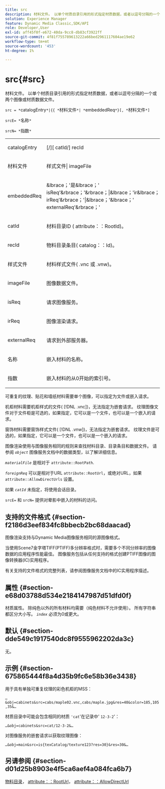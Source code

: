 ```yaml
---
title: src
description: 材料文件。 以单个材质目录引用的形式指定材质数据，或者以逗号分隔的一个或两个图像或材质数据文件。
solution: Experience Manager
feature: Dynamic Media Classic,SDK/API
role: Developer,User
exl-id: aff45f0f-e672-40da-9cc8-db83cf3922ff
source-git-commit: 4f81f755789613222a66bed2961117604ae19e62
workflow-type: tm+mt
source-wordcount: '453'
ht-degree: 1%

---
```


# src{#src}

材料文件。 以单个材质目录引用的形式指定材质数据，或者以逗号分隔的一个或两个图像或材质数据文件。

`src = *`catalogEntry`*|{{ *`材料文件`*| *`embeddedReq`*}[, *`材料文件`*]`

`srcE= *`名称`*`

`srcN= *`指数`*`

<table id="simpletable_A64C4F084C0A4DDCA45A921D4BD7AAEA"> 
 <tr class="strow"> 
  <td class="stentry"> <p><span class="varname"> catalogEntry</span> </p></td> 
  <td class="stentry"> <p><span class="codeph">[/][<span class="varname"> catId</span>/]<span class="varname"> recId</span></span> </p></td> 
 </tr> 
 <tr class="strow"> 
  <td class="stentry"> <span class="varname"> 材料文件</span> </td> 
  <td class="stentry"> <p><span class="codeph"> <span class="varname"> 样式文件</span>|<span class="varname"> imageFile</span></span> </p> </td> 
 </tr> 
 <tr class="strow"> 
  <td class="stentry"> <p><span class="varname"> embeddedReq</span> </p> </td> 
  <td class="stentry"> <p><span class="codeph">&amp;lbrace；'是&amp;lbrace；'<span class="varname"> isReq</span>'&amp;rbrace；'&amp;rbrace；|&amp;lbrace；'ir&amp;lbrace；'<span class="varname"> irReq</span>'&amp;rbrace；'|&amp;lbrace；'&amp;lbrace；'<span class="varname"> externalReq</span>'&amp;rbrace；'</span> </p></td> 
 </tr> 
 <tr class="strow"> 
  <td class="stentry"> <p><span class="varname"> catId</span> </p></td> 
  <td class="stentry"> <p>材料目录ID (<span class="codeph"> attribute：：RootId</span>)。 </p></td> 
 </tr> 
 <tr class="strow"> 
  <td class="stentry"> <p><span class="varname"> recId</span> </p></td> 
  <td class="stentry"> <p>物料目录条目(<span class="codeph"> catalog：：Id</span>)。 </p></td> 
 </tr> 
 <tr class="strow"> 
  <td class="stentry"> <p><span class="varname"> 样式文件</span> </p></td> 
  <td class="stentry"> <p>材料样式文件(<span class="filepath"> .vnc</span> 或 <span class="filepath"> .vnw</span>)。 </p></td> 
 </tr> 
 <tr class="strow"> 
  <td class="stentry"> <p><span class="varname"> imageFile</span> </p></td> 
  <td class="stentry"> <p>图像数据文件。 </p></td> 
 </tr> 
 <tr class="strow"> 
  <td class="stentry"> <p><span class="varname"> isReq</span> </p></td> 
  <td class="stentry"> <p>请求图像服务。 </p></td> 
 </tr> 
 <tr class="strow"> 
  <td class="stentry"> <p><span class="varname"> irReq</span> </p></td> 
  <td class="stentry"> <p>图像渲染请求。 </p></td> 
 </tr> 
 <tr class="strow"> 
  <td class="stentry"> <p><span class="varname"> externalReq</span> </p></td> 
  <td class="stentry"> <p>请求到外部服务器。 </p></td> 
 </tr> 
 <tr class="strow"> 
  <td class="stentry"> <p><span class="varname"> 名称</span> </p></td> 
  <td class="stentry"> <p>嵌入材料的名称。 </p></td> 
 </tr> 
 <tr class="strow"> 
  <td class="stentry"> <p><span class="varname"> 指数</span> </p></td> 
  <td class="stentry"> <p>嵌入材料的从0开始的索引号。 </p></td> 
 </tr> 
</table>

可重复的纹理、贴花和墙纸材料需要单个图像，可以指定为文件或嵌入请求。

机柜材料需要机柜样式的文件( [!DNL .vnc])，无法指定为嵌套请求。 纹理图像文件对于文件柜是可选的，如果指定，它可以是一个文件，也可以是一个嵌入的请求。

窗饰材料需要窗饰样式文件( [!DNL .vnw])，无法指定为嵌套请求。 纹理文件是可选的，如果指定，它可以是一个文件，也可以是一个嵌入的请求。

图像渲染使用与图像服务相同的规则来查找材料目录、目录条目和数据文件。 请参阅 *`object`* 图像服务文档中的数据类型，以了解详细信息。

*`materialFile`* 是相对于 `attribute::RootPath`.

*`foreignReq`* 可以是相对于URL `attribute::RootUrl`，或绝对URL，如果 `attribute::AllowDirectUrls` 设置。

如果 *`catId`* 未指定，将使用会话目录。

`srcE=` 和 `srcN=` 提供对晕影中嵌入的材料的访问。

## 支持的文件格式 {#section-f2186d3eef834fc8bbecb2bc68daacad}

图像渲染支持与Dynamic Media图像服务相同的源图像格式。

当使用Scene7金字塔TIFF(PTIFF)多分辨率格式时，需要多个不同分辨率的图像数据的应用程序性能最佳。 图像服务包括从任何支持的格式创建PTIFF图像的图像转换器(IC)实用程序。

有关支持的文件格式的完整列表，请参阅图像服务文档中的IC实用程序描述。

## 属性 {#section-e68d03788d534e2184147987d51dfd0f}

材质属性。 除纯色以外的所有材料均需要（纯色材料不允许使用）。 所有字符串都区分大小写。 *`index`* 必须为0或更大。

## 默认 {#section-dde549c1917540dc8f9555962202da3c}

无。

## 示例 {#section-675865444f8a4d35b9fc6e58b36e3438}

用于具有单独可重复纹理的彩色机柜的MSS：

`…&obj=cabinets&src=cabs/maple02.vnc,cabs/maple.jpg&res=40&color=185,105,35&…`

材质目录中可能会包含相同的材质 `'cat`&#39;在记录中&#39; `12-3-2`&#39;：

`…&obj=cabinets&src=cat/12-3-2&…`

对图像服务的嵌套请求以获取纹理图像：

`…&obj=main&src=is{texCatalog/texture123?res=30}&res=30&…`

## 另请参阅 {#section-d01d25b8903e4f5ca6aef4a084fca6b7}

[物料目录](../../../../../ir-api/http-protocol/image-rendering-api-ref/c-ir-http-protocol-ref/c-ir-http-protocol-syntax-and-features/c-ir-http-material-catalogs/c-ir-http-material-catalogs.md#concept-772742c1688f420a88a56f5136ad1db2)， [attribute：：RootUrl](../../../../../ir-api/material-cat/image-rendering-api-ref/c-ir-material-catalog/c-ir-attributes-reference/r-ir-rooturl.md#reference-b8d706a573814802bd6794223cc78402)， [attribute：：AllowDirectUrl](../../../../../ir-api/material-cat/image-rendering-api-ref/c-ir-material-catalog/c-ir-attributes-reference/r-ir-allowdirecturls.md#reference-02000c0f3c494292bad8425d06268882)
